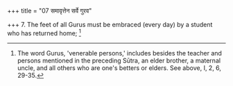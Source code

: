 +++
title = "07 समावृत्तेन सर्वे गुरव"

+++
7. The feet of all Gurus must be embraced (every day) by a student who has returned home; [^5] 


[^5]:  The word Gurus, 'venerable persons,' includes besides the teacher and persons mentioned in the preceding Sūtra, an elder brother, a maternal uncle, and all others who are one's betters or elders. See above, I, 2, 6, 29-35.
